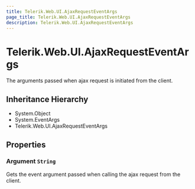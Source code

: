 ```yaml
---
title: Telerik.Web.UI.AjaxRequestEventArgs
page_title: Telerik.Web.UI.AjaxRequestEventArgs
description: Telerik.Web.UI.AjaxRequestEventArgs
---
```


# Telerik.Web.UI.AjaxRequestEventArgs

The arguments passed when ajax request is initiated
            from the client.

## Inheritance Hierarchy

* System.Object
* System.EventArgs
* Telerik.Web.UI.AjaxRequestEventArgs

## Properties

###  Argument `String`

Gets the event argument passed when calling
            the ajax request from the client.


